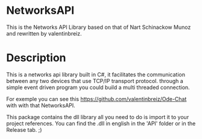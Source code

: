 # NetworksAPI
This is the Networks API Library based on that of Nart Schinackow Munoz and rewritten by valentinbreiz.

# Description
This is a networks api library built in C#, it facilitates the communication between any two devices that use TCP/IP transport protocol. through a simple event driven program you could build a multi threaded connection. 

For exemple you can see this https://github.com/valentinbreiz/Ode-Chat with with that NetworksAPI.

This package contains the dll library all you need to do is import it to your project references.
You can find the .dll in english in the 'API' folder or in the Release tab. ;)
